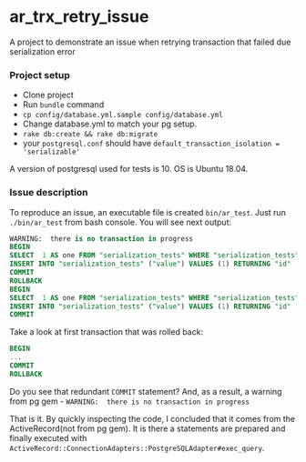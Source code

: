 # ar_trx_retry_issue
A project to demonstrate an issue when retrying transaction that failed due serialization error

### Project setup

 - Clone project 
 - Run `bundle` command 
 - `cp config/database.yml.sample config/database.yml`
 - Change database.yml to match your pg setup. 
 - `rake db:create && rake db:migrate`
 - your `postgresql.conf` should have `default_transaction_isolation = 'serializable'`
 
A version of postgresql used for tests is 10. OS is Ubuntu 18.04.
 

### Issue description

To reproduce an issue, an executable file is created `bin/ar_test`. Just run `./bin/ar_test` from bash console.
You will see next output:

```sql
WARNING:  there is no transaction in progress
BEGIN
SELECT  1 AS one FROM "serialization_tests" WHERE "serialization_tests"."value" = 1 LIMIT 1
INSERT INTO "serialization_tests" ("value") VALUES (1) RETURNING "id"
COMMIT
ROLLBACK
BEGIN
SELECT  1 AS one FROM "serialization_tests" WHERE "serialization_tests"."value" = 1 LIMIT 1
INSERT INTO "serialization_tests" ("value") VALUES (1) RETURNING "id"
COMMIT
```


Take a look at first transaction that was rolled back:

```sql
BEGIN
...
COMMIT
ROLLBACK
```

Do you see that redundant `COMMIT` statement? And, as a result, a warning from pg gem - 
`WARNING:  there is no transaction in progress`

That is it. By quickly inspecting the code, I concluded that it comes from the ActiveRecord(not from pg gem). It is 
there a statements are prepared and finally executed with `ActiveRecord::ConnectionAdapters::PostgreSQLAdapter#exec_query`.
 